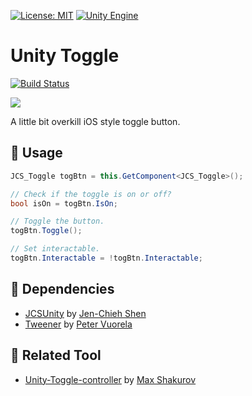 [![License: MIT](https://img.shields.io/badge/License-MIT-green.svg)](https://opensource.org/licenses/MIT)
[![Unity Engine](https://img.shields.io/badge/unity-2018.3+-black.svg?style=flat&logo=unity&cacheSeconds=2592000)](https://unity3d.com/get-unity/download/archive)

# Unity Toggle

[![Build Status](https://travis-ci.com/jcs090218/Unity_Toggle.svg?branch=master)](https://travis-ci.com/jcs090218/Unity_Toggle)

<img src="./screenshot/toggle_demo.gif"/>

A little bit overkill iOS style toggle button. 

## 🔨 Usage

```cs
JCS_Toggle togBtn = this.GetComponent<JCS_Toggle>();

// Check if the toggle is on or off?
bool isOn = togBtn.IsOn;

// Toggle the button.
togBtn.Toggle();

// Set interactable.
togBtn.Interactable = !togBtn.Interactable;
```

## 📌 Dependencies

* [JCSUnity](https://github.com/jcs090218/JCSUnity) by [Jen-Chieh Shen](https://github.com/jcs090218)
* [Tweener](https://github.com/PeterVuorela/Tweener) by [Peter Vuorela](https://github.com/PeterVuorela)

## 🔗 Related Tool

* [Unity-Toggle-controller](https://github.com/Kalxoznik/Unity-Toggle-controller) by [Max Shakurov](https://github.com/Kalxoznik)
